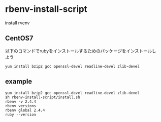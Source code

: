 # rbenv-install-script
install rvenv

## CentOS7
以下のコマンドでrubyをインストールするためのパッケージをインストールしよう
```
yum install bzip2 gcc openssl-devel readline-devel zlib-devel
```

## example
```
yum install bzip2 gcc openssl-devel readline-devel zlib-devel
sh rbenv-install-script/install.sh
rbenv -v 2.4.4
rbenv versions
rbenv global 2.4.4
ruby --version
```

